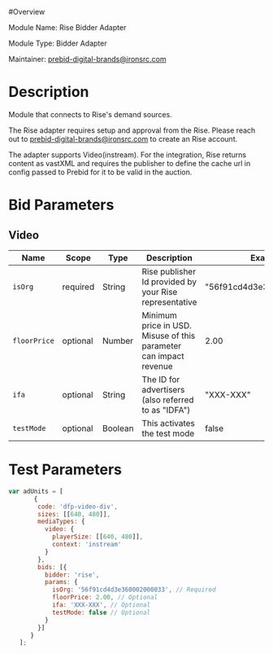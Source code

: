 #Overview

Module Name: Rise Bidder Adapter

Module Type: Bidder Adapter

Maintainer: prebid-digital-brands@ironsrc.com


# Description

Module that connects to Rise's demand sources.

The Rise adapter requires setup and approval from the Rise. Please reach out to prebid-digital-brands@ironsrc.com to create an Rise account.

The adapter supports Video(instream). For the integration, Rise returns content as vastXML and requires the publisher to define the cache url in config passed to Prebid for it to be valid in the auction.

# Bid Parameters
## Video

| Name | Scope | Type | Description | Example
| ---- | ----- | ---- | ----------- | -------
| `isOrg` | required | String |  Rise publisher Id provided by your Rise representative  | "56f91cd4d3e360002000033"
| `floorPrice` | optional | Number |  Minimum price in USD. Misuse of this parameter can impact revenue | 2.00
| `ifa` | optional | String |  The ID for advertisers (also referred to as "IDFA")  | "XXX-XXX"
| `testMode` | optional | Boolean |  This activates the test mode  | false

# Test Parameters
```javascript
var adUnits = [
       {
        code: 'dfp-video-div',
        sizes: [[640, 480]],
        mediaTypes: {
          video: {
            playerSize: [[640, 480]],
            context: 'instream'
          }
        },
        bids: [{
          bidder: 'rise',
          params: {
            isOrg: '56f91cd4d3e360002000033', // Required
            floorPrice: 2.00, // Optional
            ifa: 'XXX-XXX', // Optional
            testMode: false // Optional
          }
        }]
      }
   ];
```
